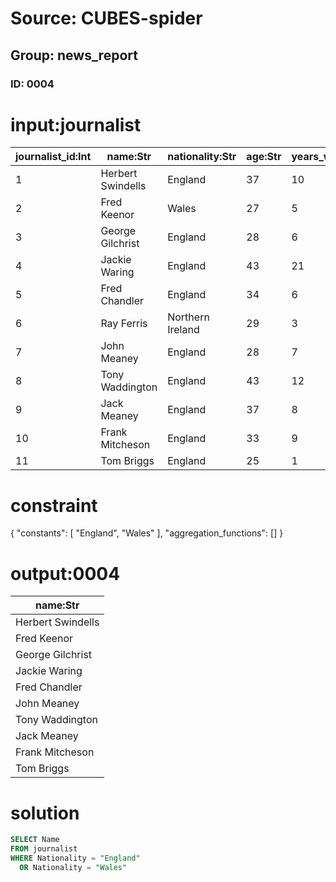 # Source: CUBES-spider
## Group: news_report
### ID: 0004

# input:journalist

| journalist_id:Int | name:Str | nationality:Str | age:Str | years_working:Int |
|---|---|---|---|---|
| 1 | Herbert Swindells | England | 37 | 10 |
| 2 | Fred Keenor | Wales | 27 | 5 |
| 3 | George Gilchrist | England | 28 | 6 |
| 4 | Jackie Waring | England | 43 | 21 |
| 5 | Fred Chandler | England | 34 | 6 |
| 6 | Ray Ferris | Northern Ireland | 29 | 3 |
| 7 | John Meaney | England | 28 | 7 |
| 8 | Tony Waddington | England | 43 | 12 |
| 9 | Jack Meaney | England | 37 | 8 |
| 10 | Frank Mitcheson | England | 33 | 9 |
| 11 | Tom Briggs | England | 25 | 1 |

# constraint

{
  "constants": [
    "England",
    "Wales"
  ],
  "aggregation_functions": []
}

# output:0004

| name:Str |
|---|
| Herbert Swindells |
| Fred Keenor |
| George Gilchrist |
| Jackie Waring |
| Fred Chandler |
| John Meaney |
| Tony Waddington |
| Jack Meaney |
| Frank Mitcheson |
| Tom Briggs |

# solution

```sql
SELECT Name
FROM journalist
WHERE Nationality = "England"
  OR Nationality = "Wales"
```
